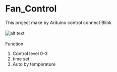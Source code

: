 # Fan_Control 
This project make by Arduino control connect Blink <br/><br/>
![alt text](https://media.discordapp.net/attachments/631001555327385631/838392275226066954/S__11075587.jpg?width=309&height=670) 
<br/>
<br/>
Function 
<br/>
1. Control level 0-3<br/>
2. time set<br/>
3. Auto by temperature<br/>
